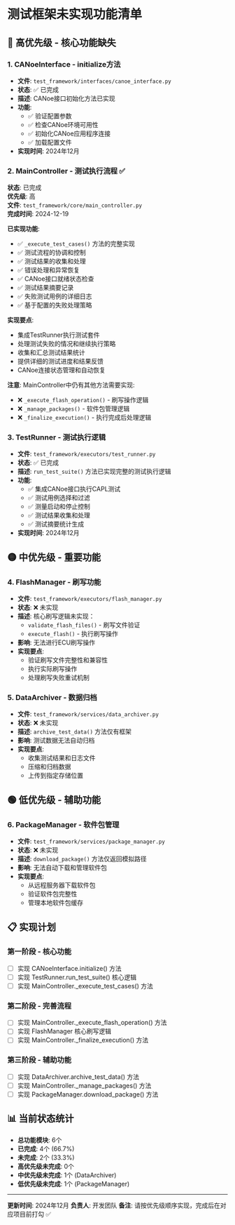 # 测试框架未实现功能清单

## 🔴 高优先级 - 核心功能缺失

### 1. CANoeInterface - initialize方法
- **文件**: `test_framework/interfaces/canoe_interface.py`
- **状态**: ✅ 已完成
- **描述**: CANoe接口初始化方法已实现
- **功能**: 
  - ✅ 验证配置参数
  - ✅ 检查CANoe环境可用性
  - ✅ 初始化CANoe应用程序连接
  - ✅ 加载配置文件
- **实现时间**: 2024年12月

### 2. MainController - 测试执行流程 ✅
**状态**: 已完成  
**优先级**: 高  
**文件**: `test_framework/core/main_controller.py`  
**完成时间**: 2024-12-19

**已实现功能**:
- ✅ `_execute_test_cases()` 方法的完整实现
- ✅ 测试流程的协调和控制
- ✅ 测试结果的收集和处理
- ✅ 错误处理和异常恢复
- ✅ CANoe接口就绪状态检查
- ✅ 测试结果摘要记录
- ✅ 失败测试用例的详细日志
- ✅ 基于配置的失败处理策略

**实现要点**:
- 集成TestRunner执行测试套件
- 处理测试失败的情况和继续执行策略
- 收集和汇总测试结果统计
- 提供详细的测试进度和结果反馈
- CANoe连接状态管理和自动恢复

**注意**: MainController中仍有其他方法需要实现:
- ❌ `_execute_flash_operation()` - 刷写操作逻辑
- ❌ `_manage_packages()` - 软件包管理逻辑
- ❌ `_finalize_execution()` - 执行完成后处理逻辑

### 3. TestRunner - 测试执行逻辑
- **文件**: `test_framework/executors/test_runner.py`
- **状态**: ✅ 已完成
- **描述**: `run_test_suite()` 方法已实现完整的测试执行逻辑
- **功能**: 
  - ✅ 集成CANoe接口执行CAPL测试
  - ✅ 测试用例选择和过滤
  - ✅ 测量启动和停止控制
  - ✅ 测试结果收集和处理
  - ✅ 测试摘要统计生成
- **实现时间**: 2024年12月

## 🟡 中优先级 - 重要功能

### 4. FlashManager - 刷写功能
- **文件**: `test_framework/executors/flash_manager.py`
- **状态**: ❌ 未实现
- **描述**: 核心刷写逻辑未实现：
  - `validate_flash_files()` - 刷写文件验证
  - `execute_flash()` - 执行刷写操作
- **影响**: 无法进行ECU刷写操作
- **实现要点**:
  - 验证刷写文件完整性和兼容性
  - 执行实际刷写操作
  - 处理刷写失败重试机制

### 5. DataArchiver - 数据归档
- **文件**: `test_framework/services/data_archiver.py`
- **状态**: ❌ 未实现
- **描述**: `archive_test_data()` 方法仅有框架
- **影响**: 测试数据无法自动归档
- **实现要点**:
  - 收集测试结果和日志文件
  - 压缩和归档数据
  - 上传到指定存储位置

## 🟢 低优先级 - 辅助功能

### 6. PackageManager - 软件包管理
- **文件**: `test_framework/services/package_manager.py`
- **状态**: ❌ 未实现
- **描述**: `download_package()` 方法仅返回模拟路径
- **影响**: 无法自动下载和管理软件包
- **实现要点**:
  - 从远程服务器下载软件包
  - 验证软件包完整性
  - 管理本地软件包缓存

## 📋 实现计划

### 第一阶段 - 核心功能
- [ ] 实现 CANoeInterface.initialize() 方法
- [ ] 实现 TestRunner.run_test_suite() 核心逻辑
- [ ] 实现 MainController._execute_test_cases() 方法

### 第二阶段 - 完善流程
- [ ] 实现 MainController._execute_flash_operation() 方法
- [ ] 实现 FlashManager 核心刷写逻辑
- [ ] 实现 MainController._finalize_execution() 方法

### 第三阶段 - 辅助功能
- [ ] 实现 DataArchiver.archive_test_data() 方法
- [ ] 实现 MainController._manage_packages() 方法
- [ ] 实现 PackageManager.download_package() 方法

## 📊 当前状态统计

- **总功能模块**: 6个
- **已完成**: 4个 (66.7%)
- **未完成**: 2个 (33.3%)
- **高优先级未完成**: 0个
- **中优先级未完成**: 1个 (DataArchiver)
- **低优先级未完成**: 1个 (PackageManager)

---

**更新时间**: 2024年12月
**负责人**: 开发团队
**备注**: 请按优先级顺序实现，完成后在对应项目前打勾 ✅